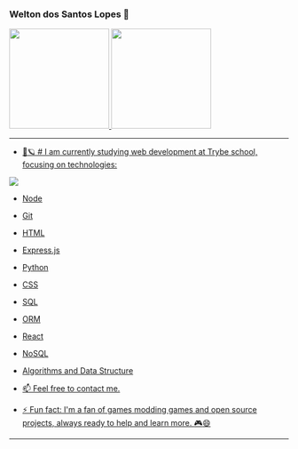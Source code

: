 ### Welton dos Santos Lopes  👋
 <div>
  <a href="https://github.com/wltonlopes">
  <img height="180em" src="https://github-readme-stats.vercel.app/api?username=wltonlopes&show_icons=true&theme=dracula&include_all_commits=true&count_private=true"/>
  <img height="180em" src="https://github-readme-stats.vercel.app/api/top-langs/?username=wltonlopes&layout=compact&langs_count=7&theme=dracula"/>
</div>

---

- :rocket::ringed_planet: # I am currently studying web development at Trybe school, focusing on technologies:
 <i class="devicon-javascript-plain colored"></i>
 <img src="https://cdn.jsdelivr.net/gh/devicons/devicon/icons/nodejs/nodejs-original-wordmark.svg" />

   - Node

   - Git

   - HTML

   - Express.js

   - Python

   - CSS

   - SQL

   - ORM

   - React

   - NoSQL

   - Algorithms and Data Structure 

- 📫 Feel free to contact me.

- ⚡ Fun fact: I'm a fan of games modding games and open source projects, always ready to help and learn more. :video_game::smile:
- ---
